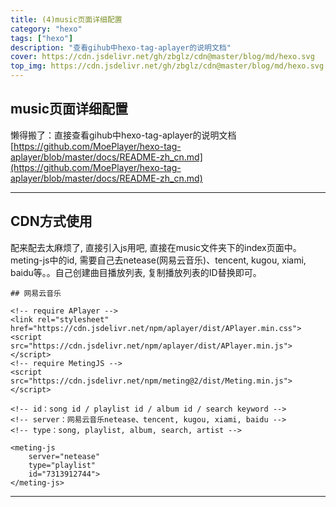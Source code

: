 ```yaml
---
title: (4)music页面详细配置
category: "hexo"
tags: ["hexo"]
description: "查看gihub中hexo-tag-aplayer的说明文档"
cover: https://cdn.jsdelivr.net/gh/zbglz/cdn@master/blog/md/hexo.svg
top_img: https://cdn.jsdelivr.net/gh/zbglz/cdn@master/blog/md/hexo.svg
---
```


## music页面详细配置

懒得搬了：直接查看gihub中hexo-tag-aplayer的说明文档[https://github.com/MoePlayer/hexo-tag-aplayer/blob/master/docs/README-zh_cn.md](https://github.com/MoePlayer/hexo-tag-aplayer/blob/master/docs/README-zh_cn.md)

***

## CDN方式使用

配来配去太麻烦了, 直接引入js用吧, 直接在music文件夹下的index页面中。meting-js中的id, 需要自己去netease(网易云音乐)、tencent, kugou, xiami, baidu等。。自己创建曲目播放列表, 复制播放列表的ID替换即可。

    ## 网易云音乐
    
    <!-- require APlayer -->
    <link rel="stylesheet" href="https://cdn.jsdelivr.net/npm/aplayer/dist/APlayer.min.css">
    <script src="https://cdn.jsdelivr.net/npm/aplayer/dist/APlayer.min.js"></script>
    <!-- require MetingJS -->
    <script src="https://cdn.jsdelivr.net/npm/meting@2/dist/Meting.min.js"></script>
    
    <!-- id：song id / playlist id / album id / search keyword -->
    <!-- server：网易云音乐netease、tencent, kugou, xiami, baidu -->
    <!-- type：song, playlist, album, search, artist -->
    
    <meting-js
    	server="netease"
    	type="playlist"
    	id="7313912744">
    </meting-js>

***
